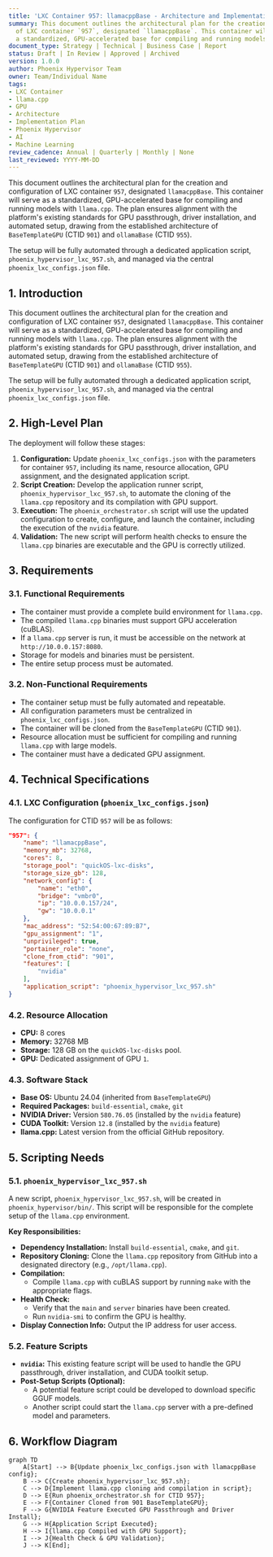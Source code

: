 ```yaml
---
title: 'LXC Container 957: llamacppBase - Architecture and Implementation Plan'
summary: This document outlines the architectural plan for the creation and configuration
  of LXC container `957`, designated `llamacppBase`. This container will serve as
  a standardized, GPU-accelerated base for compiling and running models with `llama.cpp`.
document_type: Strategy | Technical | Business Case | Report
status: Draft | In Review | Approved | Archived
version: 1.0.0
author: Phoenix Hypervisor Team
owner: Team/Individual Name
tags:
- LXC Container
- llama.cpp
- GPU
- Architecture
- Implementation Plan
- Phoenix Hypervisor
- AI
- Machine Learning
review_cadence: Annual | Quarterly | Monthly | None
last_reviewed: YYYY-MM-DD
---
```

This document outlines the architectural plan for the creation and configuration of LXC container `957`, designated `llamacppBase`. This container will serve as a standardized, GPU-accelerated base for compiling and running models with `llama.cpp`. The plan ensures alignment with the platform's existing standards for GPU passthrough, driver installation, and automated setup, drawing from the established architecture of `BaseTemplateGPU` (CTID `901`) and `ollamaBase` (CTID `955`).

The setup will be fully automated through a dedicated application script, `phoenix_hypervisor_lxc_957.sh`, and managed via the central `phoenix_lxc_configs.json` file.

## 1. Introduction

This document outlines the architectural plan for the creation and configuration of LXC container `957`, designated `llamacppBase`. This container will serve as a standardized, GPU-accelerated base for compiling and running models with `llama.cpp`. The plan ensures alignment with the platform's existing standards for GPU passthrough, driver installation, and automated setup, drawing from the established architecture of `BaseTemplateGPU` (CTID `901`) and `ollamaBase` (CTID `955`).

The setup will be fully automated through a dedicated application script, `phoenix_hypervisor_lxc_957.sh`, and managed via the central `phoenix_lxc_configs.json` file.

## 2. High-Level Plan

The deployment will follow these stages:

1.  **Configuration:** Update `phoenix_lxc_configs.json` with the parameters for container `957`, including its name, resource allocation, GPU assignment, and the designated application script.
2.  **Script Creation:** Develop the application runner script, `phoenix_hypervisor_lxc_957.sh`, to automate the cloning of the `llama.cpp` repository and its compilation with GPU support.
3.  **Execution:** The `phoenix_orchestrator.sh` script will use the updated configuration to create, configure, and launch the container, including the execution of the `nvidia` feature.
4.  **Validation:** The new script will perform health checks to ensure the `llama.cpp` binaries are executable and the GPU is correctly utilized.

## 3. Requirements

### 3.1. Functional Requirements

- The container must provide a complete build environment for `llama.cpp`.
- The compiled `llama.cpp` binaries must support GPU acceleration (cuBLAS).
- If a `llama.cpp` server is run, it must be accessible on the network at `http://10.0.0.157:8080`.
- Storage for models and binaries must be persistent.
- The entire setup process must be automated.

### 3.2. Non-Functional Requirements

- The container setup must be fully automated and repeatable.
- All configuration parameters must be centralized in `phoenix_lxc_configs.json`.
- The container will be cloned from the `BaseTemplateGPU` (CTID `901`).
- Resource allocation must be sufficient for compiling and running `llama.cpp` with large models.
- The container must have a dedicated GPU assignment.

## 4. Technical Specifications

### 4.1. LXC Configuration (`phoenix_lxc_configs.json`)

The configuration for CTID `957` will be as follows:

```json
"957": {
    "name": "llamacppBase",
    "memory_mb": 32768,
    "cores": 8,
    "storage_pool": "quickOS-lxc-disks",
    "storage_size_gb": 128,
    "network_config": {
        "name": "eth0",
        "bridge": "vmbr0",
        "ip": "10.0.0.157/24",
        "gw": "10.0.0.1"
    },
    "mac_address": "52:54:00:67:89:B7",
    "gpu_assignment": "1",
    "unprivileged": true,
    "portainer_role": "none",
    "clone_from_ctid": "901",
    "features": [
        "nvidia"
    ],
    "application_script": "phoenix_hypervisor_lxc_957.sh"
}
```

### 4.2. Resource Allocation

-   **CPU:** 8 cores
-   **Memory:** 32768 MB
-   **Storage:** 128 GB on the `quickOS-lxc-disks` pool.
-   **GPU:** Dedicated assignment of GPU `1`.

### 4.3. Software Stack

-   **Base OS:** Ubuntu 24.04 (inherited from `BaseTemplateGPU`)
-   **Required Packages:** `build-essential`, `cmake`, `git`
-   **NVIDIA Driver:** Version `580.76.05` (installed by the `nvidia` feature)
-   **CUDA Toolkit:** Version `12.8` (installed by the `nvidia` feature)
-   **llama.cpp:** Latest version from the official GitHub repository.

## 5. Scripting Needs

### 5.1. `phoenix_hypervisor_lxc_957.sh`

A new script, `phoenix_hypervisor_lxc_957.sh`, will be created in `phoenix_hypervisor/bin/`. This script will be responsible for the complete setup of the `llama.cpp` environment.

**Key Responsibilities:**

-   **Dependency Installation:** Install `build-essential`, `cmake`, and `git`.
-   **Repository Cloning:** Clone the `llama.cpp` repository from GitHub into a designated directory (e.g., `/opt/llama.cpp`).
-   **Compilation:**
    -   Compile `llama.cpp` with cuBLAS support by running `make` with the appropriate flags.
-   **Health Check:**
    -   Verify that the `main` and `server` binaries have been created.
    -   Run `nvidia-smi` to confirm the GPU is healthy.
-   **Display Connection Info:** Output the IP address for user access.

### 5.2. Feature Scripts

-   **`nvidia`:** This existing feature script will be used to handle the GPU passthrough, driver installation, and CUDA toolkit setup.
-   **Post-Setup Scripts (Optional):**
    -   A potential feature script could be developed to download specific GGUF models.
    -   Another script could start the `llama.cpp` server with a pre-defined model and parameters.

## 6. Workflow Diagram

```mermaid
graph TD
    A[Start] --> B{Update phoenix_lxc_configs.json with llamacppBase config};
    B --> C{Create phoenix_hypervisor_lxc_957.sh};
    C --> D{Implement llama.cpp cloning and compilation in script};
    D --> E{Run phoenix_orchestrator.sh for CTID 957};
    E --> F{Container Cloned from 901 BaseTemplateGPU};
    F --> G{NVIDIA Feature Executed GPU Passthrough and Driver Install};
    G --> H{Application Script Executed};
    H --> I{llama.cpp Compiled with GPU Support};
    I --> J{Health Check & GPU Validation};
    J --> K[End];
